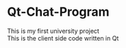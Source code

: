 # Qt-Chat-Program
This is my first university project<br/>
This is the client side code written in Qt
